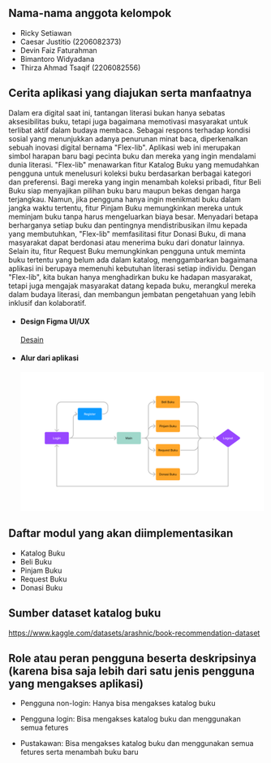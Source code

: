 ## Nama-nama anggota kelompok
- Ricky Setiawan
- Caesar Justitio (2206082373)
- Devin Faiz Faturahman
- Bimantoro Widyadana
- Thirza Ahmad Tsaqif (2206082556)

## Cerita aplikasi yang diajukan serta manfaatnya
Dalam era digital saat ini, tantangan literasi bukan hanya sebatas aksesibilitas buku, tetapi juga bagaimana memotivasi masyarakat untuk terlibat aktif dalam budaya membaca. Sebagai respons terhadap kondisi sosial yang menunjukkan adanya penurunan minat baca, diperkenalkan sebuah inovasi digital bernama "Flex-lib". Aplikasi web ini merupakan simbol harapan baru bagi pecinta buku dan mereka yang ingin mendalami dunia literasi. "Flex-lib" menawarkan fitur Katalog Buku yang memudahkan pengguna untuk menelusuri koleksi buku berdasarkan berbagai kategori dan preferensi. Bagi mereka yang ingin menambah koleksi pribadi, fitur Beli Buku siap menyajikan pilihan buku baru maupun bekas dengan harga terjangkau. Namun, jika pengguna hanya ingin menikmati buku dalam jangka waktu tertentu, fitur Pinjam Buku memungkinkan mereka untuk meminjam buku tanpa harus mengeluarkan biaya besar. Menyadari betapa berharganya setiap buku dan pentingnya mendistribusikan ilmu kepada yang membutuhkan, "Flex-lib" memfasilitasi fitur Donasi Buku, di mana masyarakat dapat berdonasi atau menerima buku dari donatur lainnya. Selain itu, fitur Request Buku memungkinkan pengguna untuk meminta buku tertentu yang belum ada dalam katalog, menggambarkan bagaimana aplikasi ini berupaya memenuhi kebutuhan literasi setiap individu. Dengan "Flex-lib", kita bukan hanya menghadirkan buku ke hadapan masyarakat, tetapi juga mengajak masyarakat datang kepada buku, merangkul mereka dalam budaya literasi, dan membangun jembatan pengetahuan yang lebih inklusif dan kolaboratif.
- #### Design Figma UI/UX
  [Desain](https://www.figma.com/file/03JiZU83IzHyWpFgpcsoTf/Untitled?type=design&node-id=0%3A1&mode=design&t=BLakLmqRScbhAlMs-1)
- #### Alur dari aplikasi
  ![./asset/bagan.png](./asset/bagan.png)

## Daftar modul yang akan diimplementasikan
- Katalog Buku
- Beli Buku
- Pinjam Buku
- Request Buku
- Donasi Buku

## Sumber dataset katalog buku
https://www.kaggle.com/datasets/arashnic/book-recommendation-dataset 

## Role atau peran pengguna beserta deskripsinya (karena bisa saja lebih dari satu jenis pengguna yang mengakses aplikasi)
- Pengguna non-login:
Hanya bisa mengakses katalog buku

- Pengguna login:
Bisa mengakses katalog buku dan menggunakan semua fetures

- Pustakawan:
Bisa mengakses katalog buku dan menggunakan semua fetures serta menambah buku baru

